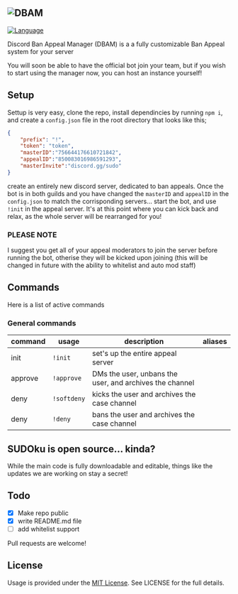 ![DBAM](https://github.com/furSUDO/Discord-Ban-Appeal-Manager/blob/main/github/Rules-Embed.gif?raw=true) 
---
[![Language](https://img.shields.io/badge/JavaScript-purple.svg?style=plastic&colorB=ff4e4e)]()

Discord Ban Appeal Manager (DBAM) is a a fully customizable Ban Appeal system for your server

You will soon be able to have the official bot join your team, but if you wish to start using the manager now, you can host an instance yourself!

## Setup
Settup is very easy, clone the repo, install dependincies by running ``npm i``, and create a ``config.json`` file in the root directory that looks like this;
```json
{
	"prefix": "!",
	"token": "token",
	"masterID":"756644176610721842",
	"appealID":"850083016986591293",
	"masterInvite":"discord.gg/sudo"
}
```
create an entirely new discord server, dedicated to ban appeals.
Once the bot is in both guilds and you have changed the ``masterID`` and ``appealID`` in the ``config.json`` to match the corrisponding servers... start the bot, and use ``!init`` in the appeal server.
It's at this point where you can kick back and relax, as the whole server will be rearranged for you!

### PLEASE NOTE
I suggest you get all of your appeal moderators to join the server before running the bot, otherise they will be kicked upon joining (this will be changed in future with the ability to whitelist and auto mod staff)

## Commands

Here is a list of active commands
### General commands
| command | usage | description | aliases |
|---------|-------|-------------|---------|
| init  |``!init``|set's up the entire appeal server|
| approve  | ``!approve`` | DMs the user, unbans the user, and archives the channel |
| deny  | ``!softdeny`` | kicks the user and archives the case channel |
| deny  | ``!deny`` | bans the user and archives the case channel |



## SUDOku is open source... kinda?

While the main code is fully downloadable and editable, things like the updates we are working on stay a secret!




## Todo
- [X] Make repo public
- [X] write README.md file
- [ ] add whitelist support

Pull requests are welcome!

## License
Usage is provided under the [MIT License](http://http//opensource.org/licenses/mit-license.php). See LICENSE for the full details.